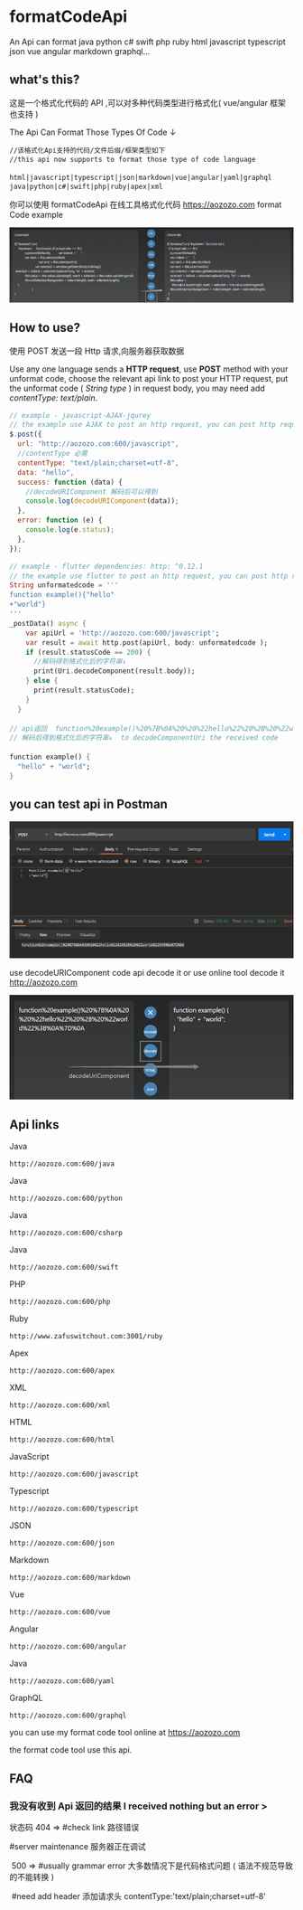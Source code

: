 # formatCodeApi

An Api can format java python c# swift php ruby html javascript typescript json vue angular markdown graphql...

## what's this?

这是一个格式化代码的 API ,可以对多种代码类型进行格式化( vue/angular 框架也支持 )

The Api Can Format Those Types Of Code ↓

```formatCodeAPI
//该格式化Api支持的代码/文件后缀/框架类型如下
//this api now supports to format those type of code language

html|javascript|typescript|json|markdown|vue|angular|yaml|graphql
java|python|c#|swift|php|ruby|apex|xml
```

你可以使用 formatCodeApi 在线工具格式化代码 https://aozozo.com
format Code example

![1594662269529](./src/1594662269529.png)

## How to use?

使用 POST 发送一段 Http 请求,向服务器获取数据

Use any one language sends a **HTTP request**, use **POST** method with your unformat code, choose the relevant api link to post your HTTP request, put the unformat code ( _String type_ ) in request body, you may need add _contentType: text/plain_.

```js
// example - javascript-AJAX-jqurey
// the example use AJAX to post an http request, you can post http request by other language
$.post({
  url: "http://aozozo.com:600/javascript",
  //contentType 必需
  contentType: "text/plain;charset=utf-8",
  data: "hello",
  success: function (data) {
    //decodeURIComponent 解码后可以得到
    console.log(decodeURIComponent(data));
  },
  error: function (e) {
    console.log(e.status);
  },
});
```

```dart
// example - flutter dependencies: http: ^0.12.1
// the example use flutter to post an http request, you can post http request by other language
String unformatedcode = '''
function example(){"hello"
+"world"}
'''
_postData() async {
    var apiUrl = 'http://aozozo.com:600/javascript';
    var result = await http.post(apiUrl, body: unformatedcode );
    if (result.statusCode == 200) {
      //解码得到格式化后的字符串↓
      print(Uri.decodeComponent(result.body));
    } else {
      print(result.statusCode);
    }
  }

// api返回  function%20example()%20%7B%0A%20%20%22hello%22%20%2B%20%22world%22%3B%0A%7D%0A
// 解码后得到格式化后的字符串↓  to decodeComponentUri the received code

function example() {
  "hello" + "world";
}

```

## you can test api in Postman

![1594660979841](./src/1594660979841.png)

use decodeURIComponent code api decode it or use online tool decode it http://aozozo.com

![1594660929989](./src/1594660929989.png)

## Api links

Java

```formatCodesApi
http://aozozo.com:600/java
```

Java

```formatCodesApi
http://aozozo.com:600/python
```

Java

```formatCodesApi
http://aozozo.com:600/csharp
```

Java

```formatCodesApi
http://aozozo.com:600/swift
```

PHP

```formatCodesApi
http://aozozo.com:600/php
```

Ruby

```formatCodesApi
http://www.zafuswitchout.com:3001/ruby
```

Apex

```formatCodesApi
http://aozozo.com:600/apex
```

XML

```formatCodesApi
http://aozozo.com:600/xml
```

HTML

```formatCodesApi
http://aozozo.com:600/html
```

JavaScript

```formatCodesApi
http://aozozo.com:600/javascript
```

Typescript

```formatCodesApi
http://aozozo.com:600/typescript
```

JSON

```formatCodesApi
http://aozozo.com:600/json
```

Markdown

```formatCodesApi
http://aozozo.com:600/markdown
```

Vue

```formatCodesApi
http://aozozo.com:600/vue
```

Angular

```formatCodesApi
http://aozozo.com:600/angular
```

Java

```formatCodesApi
http://aozozo.com:600/yaml
```

GraphQL

```formatCodesApi
http://aozozo.com:600/graphql
```

you can use my format code tool online at https://aozozo.com

the format code tool use this api.

## FAQ

### 我没有收到 Api 返回的结果 I received nothing but an error >

状态码 404 => #check link 路径错误

#server maintenance 服务器正在调试

​ 500 => #usually grammar error 大多数情况下是代码格式问题 ( 语法不规范导致的不能转换 )

​ #need add header 添加请求头 contentType:'text/plain;charset=utf-8'
